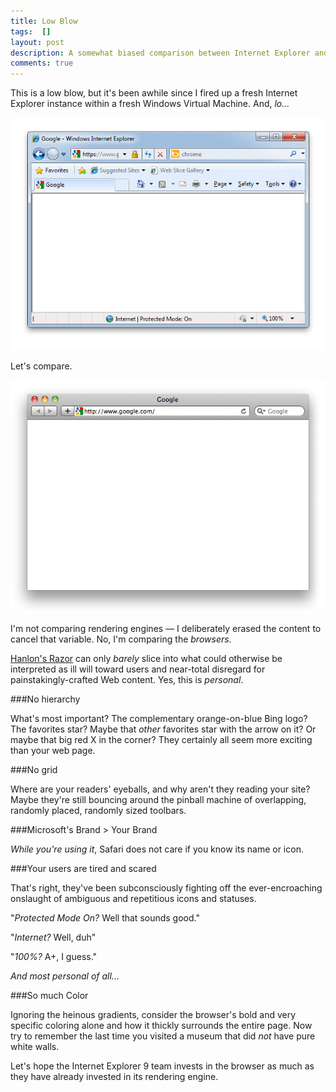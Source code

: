 ```yaml
---
title: Low Blow
tags:  []
layout: post
description: A somewhat biased comparison between Internet Explorer and Safari.  The browser itself, not the rendering engine.
comments: true
---
```


This is a low blow, but it's been awhile since I fired up a fresh Internet Explorer instance within a fresh Windows Virtual Machine.  And, *lo...*

![Internet Explorer 8 in Windows 7](/assets/images/lowblow-ie.png "Internet Explorer 8 in Windows 7")

Let's compare.

![Safari 5 in OS X](/assets/images/lowblow-safari.png "Safari 5 in OS X")

I'm not comparing rendering engines &mdash; I deliberately erased the content to cancel that variable.  No, I'm comparing the *browsers*.

[Hanlon's Razor](http://en.wikipedia.org/wiki/Hanlon's_razor) can only *barely* slice into what could otherwise be interpreted as ill will toward users and near-total disregard for painstakingly-crafted Web content.  Yes, this is *personal*.

###No hierarchy

What's most important?  The complementary orange-on-blue Bing logo?  The favorites star?  Maybe that *other* favorites star with the arrow on it?  Or maybe that big red X in the corner?  They certainly all seem more exciting than your web page.

###No grid

Where are your readers' eyeballs, and why aren't they reading your site?  Maybe they're still bouncing around the pinball machine of overlapping, randomly placed, randomly sized toolbars.

###Microsoft's Brand > Your Brand

*While you're using it*, Safari does not care if you know its name or icon.

###Your users are tired and scared

That's right, they've been subconsciously fighting off the ever-encroaching onslaught of ambiguous and repetitious icons and statuses.

"*Protected Mode On?*  Well that sounds good."

"*Internet?*  Well, duh"

"*100%?* A+, I guess."

*And most personal of all...*

###So much Color

Ignoring the heinous gradients, consider the browser's bold and very specific coloring alone and how it thickly surrounds the entire page.  Now try to remember the last time you visited a museum that did *not* have pure white walls.

Let's hope the Internet Explorer 9 team invests in the browser as much as they have already invested in its rendering engine.
